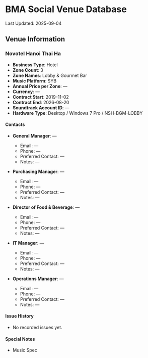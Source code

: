 # BMA Social Venue Database

Last Updated: 2025-09-04

## Venue Information

### Novotel Hanoi Thai Ha
- **Business Type**: Hotel
- **Zone Count**: 3
- **Zone Names**: Lobby & Gourmet Bar
- **Music Platform**: SYB
- **Annual Price per Zone**: —
- **Currency**: —
- **Contract Start**: 2019-11-02
- **Contract End**: 2026-08-20
- **Soundtrack Account ID**: —
- **Hardware Type**: Desktop / Windows 7 Pro / NSH-BGM-LOBBY

#### Contacts
- **General Manager**: —
  - Email: —
  - Phone: —
  - Preferred Contact: —
  - Notes: —

- **Purchasing Manager**: —
  - Email: —
  - Phone: —
  - Preferred Contact: —
  - Notes: —

- **Director of Food & Beverage**: —
  - Email: —
  - Phone: —
  - Preferred Contact: —
  - Notes: —

- **IT Manager**: —
  - Email: —
  - Phone: —
  - Preferred Contact: —
  - Notes: —

- **Operations Manager**: —
  - Email: —
  - Phone: —
  - Preferred Contact: —
  - Notes: —

#### Issue History
- No recorded issues yet.

#### Special Notes
- Music Spec
